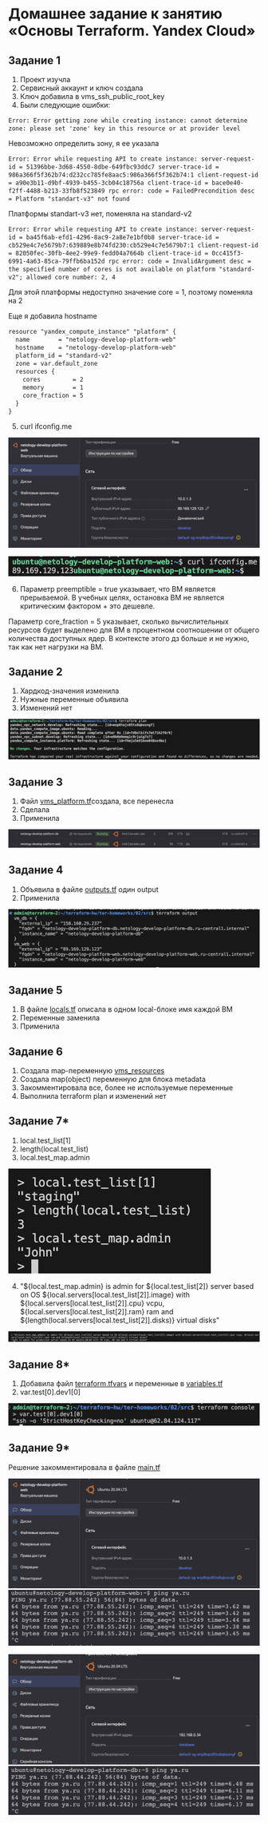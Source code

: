# Домашнее задание к занятию «Основы Terraform. Yandex Cloud»

## Задание 1

1. Проект изучла
2. Сервисный аккаунт и ключ создала
3. Ключ добавила в vms_ssh_public_root_key
4. Были следующие ошибки:
```
Error: Error getting zone while creating instance: cannot determine zone: please set 'zone' key in this resource or at provider level
```
Невозможно определить зону, я ее указала 
```
Error: Error while requesting API to create instance: server-request-id = 51396bbe-3d68-4550-8dbe-649fbc93ddc7 server-trace-id = 986a366f5f362b74:d232cc785fe8aac5:986a366f5f362b74:1 client-request-id = a90e3b11-d9bf-4939-b455-3cb04c18756a client-trace-id = bace0e40-f2ff-4488-b213-33fb8f523849 rpc error: code = FailedPrecondition desc = Platform "standart-v3" not found
```
Платформы standart-v3 нет, поменяла на standard-v2
```
Error: Error while requesting API to create instance: server-request-id = ba45f6ab-efd1-4296-8ac9-2a8e7e1bf0b8 server-trace-id = cb529e4c7e5679b7:639889e8b74fd230:cb529e4c7e5679b7:1 client-request-id = 82050fec-30fb-4ee2-99e9-fedd04a7664b client-trace-id = 0cc415f3-6991-4a63-85ca-79ffb6ba152d rpc error: code = InvalidArgument desc = the specified number of cores is not available on platform "standard-v2"; allowed core number: 2, 4
```
Для этой платформы недоступно значение core = 1, поэтому поменяла на 2

Еще я добавила hostname
```
resource "yandex_compute_instance" "platform" {
  name        = "netology-develop-platform-web"
  hostname    = "netology-develop-platform-web"
  platform_id = "standard-v2"
  zone = var.default_zone
  resources {
    cores         = 2
    memory        = 1
    core_fraction = 5
  }
}
```
5. curl ifconfig.me

![скриншот](screenshots/1.5.1.png)

![скриншот](screenshots/1.5.2.png)

6. Параметр preemptible = true указывает, что ВМ является прерываемой. В учебных целях, остановка ВМ не является критическим фактором + это дешевле. 

Параметр core_fraction = 5 указывает, сколько вычислительных ресурсов будет выделено для ВМ в процентном соотношении от общего количества доступных ядер.
В контексте этого дз больше и не нужно, так как нет нагрузки на ВМ.

## Задание 2

1. Хардкод-значения изменила 
2. Нужные переменные объявила
3. Изменений нет

![скриншот](screenshots/2.png)

## Задание 3

1. Файл [vms_platform.tf](src/vms_platform.tf)создала, все перенесла
2. Сделала
3. Применила

![скриншот](screenshots/3.png)

## Задание 4

1. Объявила в файле [outputs.tf](src/outputs.tf) один output
2. Применила

![скриншот](screenshots/4.png)
 
## Задание 5

1. В файле [locals.tf](src/locals.tf) описала в одном local-блоке имя каждой ВМ
2. Переменные заменила
3. Применила

## Задание 6

1. Создала map-переменную [vms_resources](src/vms_platform.tf)
2. Создала map(object) переменную для блока metadata
3. Закомментировала все, более не используемые переменные
4. Выполнила terraform plan и изменений нет

## Задание 7*

1. local.test_list[1]
2. length(local.test_list)
3. local.test_map.admin

![скриншот](screenshots/7.1.png)

4. "${local.test_map.admin} is admin for ${local.test_list[2]} server based on OS ${local.servers[local.test_list[2]].image} with ${local.servers[local.test_list[2]].cpu} vcpu, ${local.servers[local.test_list[2]].ram} ram and ${length(local.servers[local.test_list[2]].disks)} virtual disks"

![скриншот](screenshots/7.4.png)

## Задание 8*

1. Добавила файл [terraform.tfvars](src/terraform.tfvars) и переменные в [variables.tf](src/variables.tf)
2. var.test[0].dev1[0]

![скриншот](screenshots/8.2.png)

## Задание 9*
Решение закомментировала в файле [main.tf](src/main.tf)

![скриншот](screenshots/9.1.png)
![скриншот](screenshots/9.1.2.png)

![скриншот](screenshots/9.2.png)
![скриншот](screenshots/9.2.1.png)
